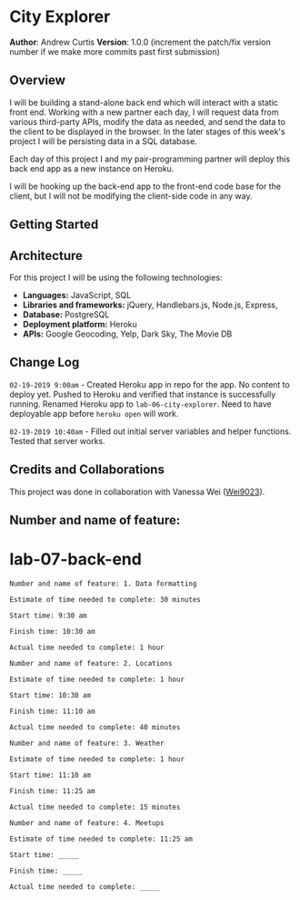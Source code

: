 # City Explorer

**Author**: Andrew Curtis
**Version**: 1.0.0 (increment the patch/fix version number if we make more commits past first submission)

## Overview

I will be building a stand-alone back end which will interact with a static front end. Working with a new partner each day, I will request data from various third-party APIs, modify the data as needed, and send the data to the client to be displayed in the browser. In the later stages of this week's project I will be persisting data in a SQL database.

Each day of this project I and my pair-programming partner will deploy this back end app as a new instance on Heroku.

I will be hooking up the back-end app to the front-end code base for the client, but I will not be modifying the client-side code in any way.

## Getting Started
<!-- What are the steps that a user must take in order to build this app on their own machine and get it running? -->

## Architecture

For this project I will be using the following technologies: 

* **Languages:** JavaScript, SQL
* **Libraries and frameworks:** jQuery, Handlebars.js, Node.js, Express, 
* **Database:** PostgreSQL
* **Deployment platform:** Heroku
* **APIs:** Google Geocoding, Yelp, Dark Sky, The Movie DB

## Change Log
<!-- Use this area to document the iterative changes made to your application as each feature is successfully implemented. Use time stamps. Here's an examples:

01-01-2001 4:59pm - Application now has a fully-functional express server, with a GET route for the location resource. -->

`02-19-2019 9:00am` - Created Heroku app in repo for the app. No content to deploy yet. Pushed to Heroku and verified that instance is successfully running. Renamed Heroku app to `lab-06-city-explorer`. Need to have deployable app before `heroku open` will work.

`02-19-2019 10:40am` - Filled out initial server variables and helper functions. Tested that server works.

## Credits and Collaborations

This project was done in collaboration with Vanessa Wei ([Wei9023](https://github.com/Wei9023)).


## Number and name of feature: 

# lab-07-back-end

```
Number and name of feature: 1. Data formatting

Estimate of time needed to complete: 30 minutes

Start time: 9:30 am

Finish time: 10:30 am

Actual time needed to complete: 1 hour
```
```
Number and name of feature: 2. Locations

Estimate of time needed to complete: 1 hour

Start time: 10:30 am

Finish time: 11:10 am

Actual time needed to complete: 40 minutes
```
```
Number and name of feature: 3. Weather

Estimate of time needed to complete: 1 hour

Start time: 11:10 am

Finish time: 11:25 am

Actual time needed to complete: 15 minutes
```
```
Number and name of feature: 4. Meetups

Estimate of time needed to complete: 11:25 am

Start time: _____

Finish time: _____

Actual time needed to complete: _____
```